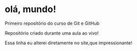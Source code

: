 # olá, mundo!
Primeiro repositório do curso de Git e GitHub

Repositório criado durante uma aula  ao vivo!

Essa linha eu  alterei diretamente no site,que impressionante!
